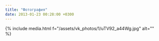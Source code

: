 ```yaml
---
title: "Фотография"
date: 2013-01-23 00:28:00 +0300
---
```



{% include media.html f="/assets/vk_photos/1/uTV92_a44Wg.jpg" alt="" %}
